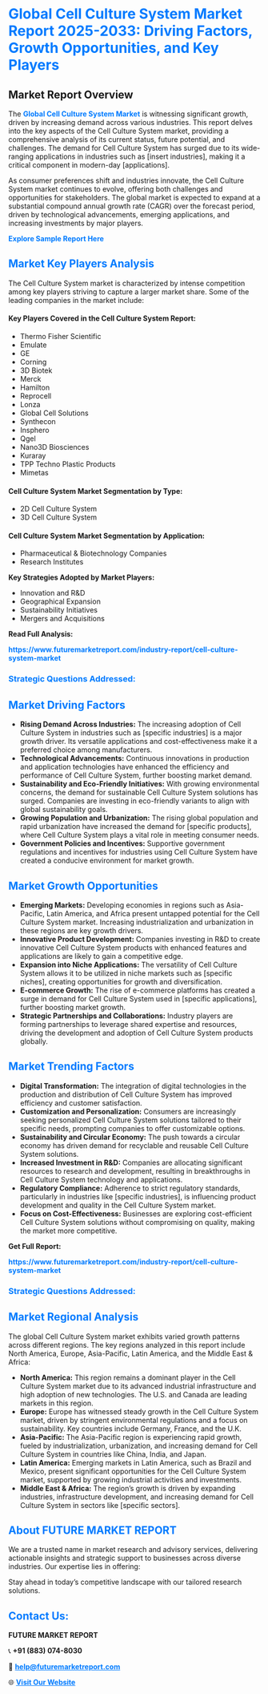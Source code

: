 <h1 style="color: #007BFF;">Global Cell Culture System Market Report 2025-2033: Driving Factors, Growth Opportunities, and Key Players</h1>

<section id="overview">
<h2>Market Report Overview</h2>
<p>The <a href="https://www.futuremarketreport.com/industry-report/cell-culture-system-market" style="color: #007BFF; text-decoration: none;"><strong>Global Cell Culture System Market</strong></a> is witnessing significant growth, driven by increasing demand across various industries. This report delves into the key aspects of the Cell Culture System market, providing a comprehensive analysis of its current status, future potential, and challenges. The demand for Cell Culture System has surged due to its wide-ranging applications in industries such as [insert industries], making it a critical component in modern-day [applications].</p>
<p>As consumer preferences shift and industries innovate, the Cell Culture System market continues to evolve, offering both challenges and opportunities for stakeholders. The global market is expected to expand at a substantial compound annual growth rate (CAGR) over the forecast period, driven by technological advancements, emerging applications, and increasing investments by major players.</p>
</section>

<section id="overview">
<p><a href="https://www.futuremarketreport.com/request-sample/reportId=79536" style="color: #007BFF; text-decoration: none;"><strong>Explore Sample Report Here</strong></a></p>
</section>

<section id="key-players">
<h2 style="color: #007BFF;">Market Key Players Analysis</h2>
<p>The Cell Culture System market is characterized by intense competition among key players striving to capture a larger market share. Some of the leading companies in the market include:</p>
<h4>Key Players Covered in the Cell Culture System Report:</h4>
<ul><li>Thermo Fisher Scientific</li><li>Emulate</li><li>GE</li><li>Corning</li><li>3D Biotek</li><li>Merck</li><li>Hamilton</li><li>Reprocell</li><li>Lonza</li><li>Global Cell Solutions</li><li>Synthecon</li><li>Insphero</li><li>Qgel</li><li>Nano3D Biosciences</li><li>Kuraray</li><li>TPP Techno Plastic Products</li><li>Mimetas</li></ul>
<h4>Cell Culture System Market Segmentation by Type:</h4>
<ul><li>2D Cell Culture System</li><li>3D Cell Culture System</li></ul>

<h4>Cell Culture System Market Segmentation by Application:</h4>
<ul><li>Pharmaceutical &amp; Biotechnology Companies</li><li>Research Institutes</li></ul>
<p><strong>Key Strategies Adopted by Market Players:</strong></p>
<ul>
<li>Innovation and R&D</li>
<li>Geographical Expansion</li>
<li>Sustainability Initiatives</li>
<li>Mergers and Acquisitions</li>
</ul>
</section>

<section>
<p><strong>Read Full Analysis: </strong></p><a href="https://www.futuremarketreport.com/industry-report/cell-culture-system-market" style="color: #007BFF; text-decoration: none;"><strong>https://www.futuremarketreport.com/industry-report/cell-culture-system-market</strong></a>
<h3 style="color: #007BFF;">Strategic Questions Addressed:</h3>
</section>

<section id="driving-factors">
<h2 style="color: #007BFF;">Market Driving Factors</h2>
<ul>
<li><strong>Rising Demand Across Industries:</strong> The increasing adoption of Cell Culture System in industries such as [specific industries] is a major growth driver. Its versatile applications and cost-effectiveness make it a preferred choice among manufacturers.</li>
<li><strong>Technological Advancements:</strong> Continuous innovations in production and application technologies have enhanced the efficiency and performance of Cell Culture System, further boosting market demand.</li>
<li><strong>Sustainability and Eco-Friendly Initiatives:</strong> With growing environmental concerns, the demand for sustainable Cell Culture System solutions has surged. Companies are investing in eco-friendly variants to align with global sustainability goals.</li>
<li><strong>Growing Population and Urbanization:</strong> The rising global population and rapid urbanization have increased the demand for [specific products], where Cell Culture System plays a vital role in meeting consumer needs.</li>
<li><strong>Government Policies and Incentives:</strong> Supportive government regulations and incentives for industries using Cell Culture System have created a conducive environment for market growth.</li>
</ul>
</section>

<section id="growth-opportunities">
<h2 style="color: #007BFF;">Market Growth Opportunities</h2>
<ul>
<li><strong>Emerging Markets:</strong> Developing economies in regions such as Asia-Pacific, Latin America, and Africa present untapped potential for the Cell Culture System market. Increasing industrialization and urbanization in these regions are key growth drivers.</li>
<li><strong>Innovative Product Development:</strong> Companies investing in R&D to create innovative Cell Culture System products with enhanced features and applications are likely to gain a competitive edge.</li>
<li><strong>Expansion into Niche Applications:</strong> The versatility of Cell Culture System allows it to be utilized in niche markets such as [specific niches], creating opportunities for growth and diversification.</li>
<li><strong>E-commerce Growth:</strong> The rise of e-commerce platforms has created a surge in demand for Cell Culture System used in [specific applications], further boosting market growth.</li>
<li><strong>Strategic Partnerships and Collaborations:</strong> Industry players are forming partnerships to leverage shared expertise and resources, driving the development and adoption of Cell Culture System products globally.</li>
</ul>
</section>

<section id="trending-factors">
<h2 style="color: #007BFF;">Market Trending Factors</h2>
<ul>
<li><strong>Digital Transformation:</strong> The integration of digital technologies in the production and distribution of Cell Culture System has improved efficiency and customer satisfaction.</li>
<li><strong>Customization and Personalization:</strong> Consumers are increasingly seeking personalized Cell Culture System solutions tailored to their specific needs, prompting companies to offer customizable options.</li>
<li><strong>Sustainability and Circular Economy:</strong> The push towards a circular economy has driven demand for recyclable and reusable Cell Culture System solutions.</li>
<li><strong>Increased Investment in R&D:</strong> Companies are allocating significant resources to research and development, resulting in breakthroughs in Cell Culture System technology and applications.</li>
<li><strong>Regulatory Compliance:</strong> Adherence to strict regulatory standards, particularly in industries like [specific industries], is influencing product development and quality in the Cell Culture System market.</li>
<li><strong>Focus on Cost-Effectiveness:</strong> Businesses are exploring cost-efficient Cell Culture System solutions without compromising on quality, making the market more competitive.</li>
</ul>
</section>

<section>
<p><strong>Get Full Report: </strong></p><a href="https://www.futuremarketreport.com/industry-report/cell-culture-system-market" style="color: #007BFF; text-decoration: none;"><strong>https://www.futuremarketreport.com/industry-report/cell-culture-system-market</strong></a>
<h3 style="color: #007BFF;">Strategic Questions Addressed:</h3>
</section>


<section id="regional-analysis">
<h2 style="color: #007BFF;">Market Regional Analysis</h2>
<p>The global Cell Culture System market exhibits varied growth patterns across different regions. The key regions analyzed in this report include North America, Europe, Asia-Pacific, Latin America, and the Middle East & Africa:</p>
<ul>
<li><strong>North America:</strong> This region remains a dominant player in the Cell Culture System market due to its advanced industrial infrastructure and high adoption of new technologies. The U.S. and Canada are leading markets in this region.</li>
<li><strong>Europe:</strong> Europe has witnessed steady growth in the Cell Culture System market, driven by stringent environmental regulations and a focus on sustainability. Key countries include Germany, France, and the U.K.</li>
<li><strong>Asia-Pacific:</strong> The Asia-Pacific region is experiencing rapid growth, fueled by industrialization, urbanization, and increasing demand for Cell Culture System in countries like China, India, and Japan.</li>
<li><strong>Latin America:</strong> Emerging markets in Latin America, such as Brazil and Mexico, present significant opportunities for the Cell Culture System market, supported by growing industrial activities and investments.</li>
<li><strong>Middle East & Africa:</strong> The region’s growth is driven by expanding industries, infrastructure development, and increasing demand for Cell Culture System in sectors like [specific sectors].</li>
</ul>
</section>

<footer>
<h2 style="color: #007BFF;">About FUTURE MARKET REPORT</h2>
<p>We are a trusted name in market research and advisory services, delivering actionable insights and strategic support to businesses across diverse industries. Our expertise lies in offering:</p>

<p>Stay ahead in today’s competitive landscape with our tailored research solutions.</p>

<h2 style="color: #007BFF;">Contact Us:</h2>
<p><strong>FUTURE MARKET REPORT</strong></p>
<p>📞 <strong>+91 (883) 074-8030</strong></p>
<p>📧 <strong><a href="mailto:help@futuremarketreport.com" style="color: #007BFF;">help@futuremarketreport.com</a></strong></p>
<p>🌐 <strong><a href="https://www.futuremarketreport.com/" style="color: #007BFF;">Visit Our Website</a></strong></p>
</footer>
